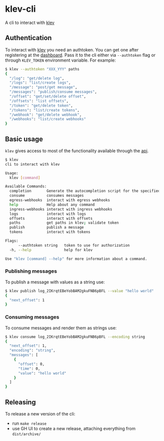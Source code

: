 # klev-cli

A cli to interact with [klev](https://klev.dev)

## Authentication

To interact with [klev](https://klev.dev) you need an authtoken. You can get one after registering at the [dashboard](https://dash.klev.dev). Pass it to the cli either via `--authtoken` flag or through `KLEV_TOKEN` environment variable. For example:

```bash
$ klev --authtoken "XXX_YYY" paths
{
  "/log": "get/delete log",
  "/logs": "list/create logs",
  "/message": "post/get message",
  "/messages": "publish/consume messages",
  "/offset": "get/set/delete offset",
  "/offsets": "list offsets",
  "/token": "get/delete token",
  "/tokens": "list/create tokens",
  "/webhook": "get/delete webhook",
  "/webhooks": "list/create webhooks"
}
```

## Basic usage

`klev` gives access to most of the functionality available through the [api](https://klev.dev/api).

```bash
$ klev 
cli to interact with klev

Usage:
  klev [command]

Available Commands:
  completion       Generate the autocompletion script for the specified shell
  consume          consumes messages
  egress-webhooks  interact with egress webhooks
  help             Help about any command
  ingress-webhooks interact with ingress webhooks
  logs             interact with logs
  offsets          interact with offsets
  paths            get paths in klev; validate token
  publish          publish a message
  tokens           interact with tokens

Flags:
      --authtoken string   token to use for authorization
  -h, --help               help for klev

Use "klev [command] --help" for more information about a command.
```

### Publishing messages

To publish a message with values as a string use:

```bash
$ klev publish log_2IKrqtEBeYobBAM2gkuFNB6pBFL --value "hello world"
{
  "next_offset": 1
}
```

### Consuming messages

To consume messages and render them as strings use:

```bash
$ klev consume log_2IKrqtEBeYobBAM2gkuFNB6pBFL --encoding string
{
  "next_offset": 1,
  "encoding": "string",
  "messages": [
    {
      "offset": 0,
      "time": 0,
      "value": "hello world"
    }
  ]
}
```

## Releasing
To release a new version of the cli:
 * run `make release`
 * use GH UI to create a new release, attaching everything from `dist/archive/`

